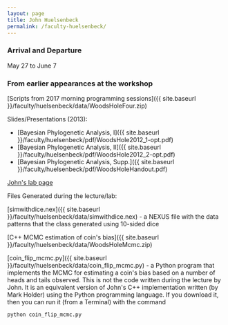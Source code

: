 ```yaml
---
layout: page
title: John Huelsenbeck
permalink: /faculty-huelsenbeck/
---
```


### Arrival and Departure

May 27 to June 7

### From earlier appearances at the workshop

[Scripts from 2017 morning programming sessions]({{ site.baseurl }}/faculty/huelsenbeck/data/WoodsHoleFour.zip)

Slides/Presentations (2013):

* [Bayesian Phylogenetic Analysis, I]({{ site.baseurl }}/faculty/huelsenbeck/pdf/WoodsHole2012_1-opt.pdf)
* [Bayesian Phylogenetic Analysis, II]({{ site.baseurl }}/faculty/huelsenbeck/pdf/WoodsHole2012_2-opt.pdf)
* [Bayesian Phylogenetic Analysis, Supp.]({{ site.baseurl }}/faculty/huelsenbeck/pdf/WoodsHoleHandout.pdf)


[John's lab page](http://ib.berkeley.edu/people/faculty/huelsenbeckj)

Files Generated during the lecture/lab:

[simwithdice.nex]({{ site.baseurl }}/faculty/huelsenbeck/data/simwithdice.nex) - a NEXUS file with the data patterns that the class generated using 10-sided dice

[C++ MCMC estimation of coin's bias]({{ site.baseurl }}/faculty/huelsenbeck/data/WoodsHoleMcmc.zip)

[coin_flip_mcmc.py]({{ site.baseurl }}/faculty/huelsenbeck/data/coin_flip_mcmc.py) - a Python program that implements the MCMC for estimating a coin's bias based on a number of heads and tails observed. This is not the code written during the lecture by John. It is an equivalent version of John's C++ implementation written (by Mark Holder) using the Python programming language. If you download it, then you can run it (from a Terminal) with the command 
~~~~~~
python coin_flip_mcmc.py
~~~~~~
